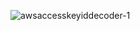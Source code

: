 ![awsaccesskeyiddecoder-1](https://github.com/mmustafabebek/CloudTacticAnalyzer/assets/100344525/f718ada2-2f9a-4311-81c8-0b4b1da07429)
